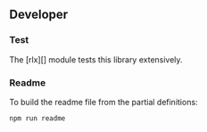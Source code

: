 ## Developer

### Test

The [rlx][] module tests this library extensively.

### Readme

To build the readme file from the partial definitions:

```
npm run readme
```
